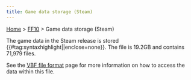 ```yaml
---
title: Game data storage (Steam)
---
```


[Home](Main%20Page.md) > [FF10](FF10.md) > Game data storage (Steam)

The game data in the Steam release is stored
{{\#tag:syntaxhighlight\|\|enclose=none}}. The file is 19.2GB and
contains 71,979 files.

See the [VBF file format][] page for more information on how to access
the data within this file.

  [VBF file format]: FF10/FileFormat%20VBF.md "wikilink"
